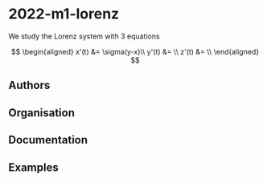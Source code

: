 # 2022-m1-lorenz

We study the Lorenz system with 3 equations

$$
\begin{aligned}
x'(t) &= \sigma(y-x)\\
y'(t) &= \\
z'(t) &= \\
\end{aligned}
$$

## Authors


## Organisation 

## Documentation

## Examples